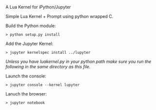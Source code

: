 A Lua Kernel for iPython/Jupyter

Simple Lua Kernel + Prompt using python wrapped C.

Build the Python module:

    > python setup.py install

Add the Jupyter Kernel:

    > jupyter kernelspec install ../lupyter

*Unless you have luakernel.py in your python path make sure you run the 
following in the same directory as this file.*

Launch the console:

    > jupyter console --kernel lupyter

Lanuch the browser:

    > jupyter notebook
